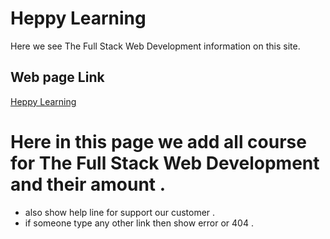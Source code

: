 # Heppy Learning
Here we see The Full Stack Web Development information on this site.
## Web page Link
[Heppy Learning](https://kind-austin-b71e19.netlify.app)
# Here in this page we add all course for The Full Stack Web Development and their amount .
* also show help line for support our customer .
* if someone type any other link then show error or 404 .